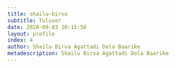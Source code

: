 ```yaml
---
title: shailu-birva
subtitle: Tuluver
date: 2020-09-03 20:15:58
layout: profile
index: 4
author: Shailu Birva Agattadi Dola Baarike
metadescription: Shailu Birva Agattadi Dola Baarike
---
```

